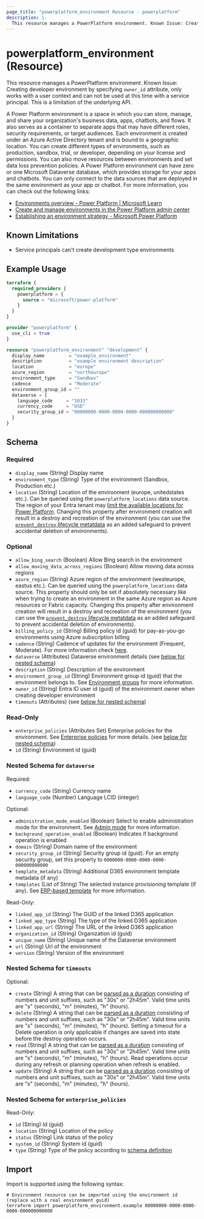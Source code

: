 ```yaml
---
page_title: "powerplatform_environment Resource - powerplatform"
description: |-
  This resource manages a PowerPlatform environment. Known Issue: Creating developer environment by specifying `owner_id` attribute, only works with a user context and can not be used at this time with a service principal. This is a limitation of the underlying API.
---
```


# powerplatform_environment (Resource)

This resource manages a PowerPlatform environment. Known Issue: Creating developer environment by specifying `owner_id` attribute, only works with a user context and can not be used at this time with a service principal. This is a limitation of the underlying API.

A Power Platform environment is a space in which you can store, manage, and share your organization's business data, apps, chatbots, and flows. It also serves as a container to separate apps that may have different roles, security requirements, or target audiences. Each environment is created under an Azure Active Directory tenant and is bound to a geographic location. You can create different types of environments, such as production, sandbox, trial, or developer, depending on your license and permissions. You can also move resources between environments and set data loss prevention policies. A Power Platform environment can have zero or one Microsoft Dataverse database, which provides storage for your apps and chatbots. You can only connect to the data sources that are deployed in the same environment as your app or chatbot. For more information, you can check out the following links:

- [Environments overview - Power Platform | Microsoft Learn](https://learn.microsoft.com/power-platform/admin/environments-overview)
- [Create and manage environments in the Power Platform admin center](https://learn.microsoft.com/power-platform/admin/create-environment)
- [Establishing an environment strategy - Microsoft Power Platform](https://learn.microsoft.com/power-platform/guidance/adoption/environment-strategy)

## Known Limitations

- Service principals can't create development type environments

## Example Usage

```terraform
terraform {
  required_providers {
    powerplatform = {
      source = "microsoft/power-platform"
    }
  }
}

provider "powerplatform" {
  use_cli = true
}

resource "powerplatform_environment" "development" {
  display_name         = "example_environment"
  description          = "example environment description"
  location             = "europe"
  azure_region         = "northeurope"
  environment_type     = "Sandbox"
  cadence              = "Moderate"
  environment_group_id = ""
  dataverse = {
    language_code     = "1033"
    currency_code     = "USD"
    security_group_id = "00000000-0000-0000-0000-000000000000"
  }
}
```

<!-- schema generated by tfplugindocs -->
## Schema

### Required

- `display_name` (String) Display name
- `environment_type` (String) Type of the environment (Sandbox, Production etc.)
- `location` (String) Location of the environment (europe, unitedstates etc.). Can be queried using the `powerplatform_locations` data source. The region of your Entra tenant may [limit the available locations for Power Platform](https://learn.microsoft.com/power-platform/admin/regions-overview#who-can-create-environments-in-these-regions). Changing this property after environment creation will result in a destroy and recreation of the environment (you can use the [`prevent_destroy` lifecycle metatdata](https://developer.hashicorp.com/terraform/language/meta-arguments/lifecycle#prevent_destroy) as an added safeguard to prevent accidental deletion of environments).

### Optional

- `allow_bing_search` (Boolean) Allow Bing search in the environment
- `allow_moving_data_across_regions` (Boolean) Allow moving data across regions
- `azure_region` (String) Azure region of the environment (westeurope, eastus etc.). Can be queried using the `powerplatform_locations` data source. This property should only be set if absolutely necessary like when trying to create an environment in the same Azure region as Azure resources or Fabric capacity.  Changing this property after environment creation will result in a destroy and recreation of the environment (you can use the [`prevent_destroy` lifecycle metatdata](https://developer.hashicorp.com/terraform/language/meta-arguments/lifecycle#prevent_destroy) as an added safeguard to prevent accidental deletion of environments).
- `billing_policy_id` (String) Billing policy id (guid) for pay-as-you-go environments using Azure subscription billing
- `cadence` (String) Cadence of updates for the environment (Frequent, Moderate). For more information check [here](https://learn.microsoft.com/en-us/power-platform/admin/create-environment#setting-an-environment-refresh-cadence).
- `dataverse` (Attributes) Dataverse environment details (see [below for nested schema](#nestedatt--dataverse))
- `description` (String) Description of the environment
- `environment_group_id` (String) Environment group id (guid) that the environment belongs to. See [Environment groups](https://learn.microsoft.com/en-us/power-platform/admin/environment-groups) for more information.
- `owner_id` (String) Entra ID  user id (guid) of the environment owner when creating developer environment
- `timeouts` (Attributes) (see [below for nested schema](#nestedatt--timeouts))

### Read-Only

- `enterprise_policies` (Attributes Set) Enterprise policies for the environment. See [Enterprise policies](https://learn.microsoft.com/en-us/power-platform/admin/enterprise-policies) for more details. (see [below for nested schema](#nestedatt--enterprise_policies))
- `id` (String) Environment id (guid)

<a id="nestedatt--dataverse"></a>
### Nested Schema for `dataverse`

Required:

- `currency_code` (String) Currency name
- `language_code` (Number) Language LCID (integer)

Optional:

- `administration_mode_enabled` (Boolean) Select to enable administration mode for the environment. See [Admin mode](https://learn.microsoft.com/en-us/power-platform/admin/admin-mode) for more information.
- `background_operation_enabled` (Boolean) Indicates if background operation is enabled
- `domain` (String) Domain name of the environment
- `security_group_id` (String) Security group id (guid). For an empty security group, set this property to `0000000-0000-0000-0000-000000000000`
- `template_metadata` (String) Additional D365 environment template metadata (if any)
- `templates` (List of String) The selected instance provisioning template (if any). See [ERP-based template](https://learn.microsoft.com/en-us/power-platform/admin/unified-experience/tutorial-deploy-new-environment-with-erp-template?tabs=PPAC) for more information.

Read-Only:

- `linked_app_id` (String) The GUID of the linked D365 application
- `linked_app_type` (String) The type of the linked D365 application
- `linked_app_url` (String) The URL of the linked D365 application
- `organization_id` (String) Organization id (guid)
- `unique_name` (String) Unique name of the Dataverse environment
- `url` (String) Url of the environment
- `version` (String) Version of the environment


<a id="nestedatt--timeouts"></a>
### Nested Schema for `timeouts`

Optional:

- `create` (String) A string that can be [parsed as a duration](https://pkg.go.dev/time#ParseDuration) consisting of numbers and unit suffixes, such as "30s" or "2h45m". Valid time units are "s" (seconds), "m" (minutes), "h" (hours).
- `delete` (String) A string that can be [parsed as a duration](https://pkg.go.dev/time#ParseDuration) consisting of numbers and unit suffixes, such as "30s" or "2h45m". Valid time units are "s" (seconds), "m" (minutes), "h" (hours). Setting a timeout for a Delete operation is only applicable if changes are saved into state before the destroy operation occurs.
- `read` (String) A string that can be [parsed as a duration](https://pkg.go.dev/time#ParseDuration) consisting of numbers and unit suffixes, such as "30s" or "2h45m". Valid time units are "s" (seconds), "m" (minutes), "h" (hours). Read operations occur during any refresh or planning operation when refresh is enabled.
- `update` (String) A string that can be [parsed as a duration](https://pkg.go.dev/time#ParseDuration) consisting of numbers and unit suffixes, such as "30s" or "2h45m". Valid time units are "s" (seconds), "m" (minutes), "h" (hours).


<a id="nestedatt--enterprise_policies"></a>
### Nested Schema for `enterprise_policies`

Read-Only:

- `id` (String) Id (guid)
- `location` (String) Location of the policy
- `status` (String) Link status of the policy
- `system_id` (String) System id (guid)
- `type` (String) Type of the policy according to [schema definition](https://learn.microsoft.com/en-us/azure/templates/microsoft.powerplatform/enterprisepolicies?pivots=deployment-language-terraform#enterprisepolicies-2)

## Import

Import is supported using the following syntax:

```shell
# Environment resource can be imported using the environment id (replace with a real environment guid)
terraform import powerplatform_environment.example 00000000-0000-0000-0000-000000000000
```
